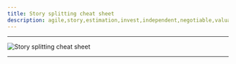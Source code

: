 ```yaml
---
title: Story splitting cheat sheet
description: agile,story,estimation,invest,independent,negotiable,valuable,estimable,small,testable
---
```


---

![Story splitting cheat sheet]({{site.baseurl}}/images/story-splitting-cheat-sheet.png)

---
